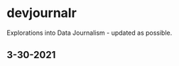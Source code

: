 # devjournalr
Explorations into Data Journalism - updated as possible.

## 3-30-2021 

[//]: # (Just started this data journal as we are beginning a Zoom meeting about scholarships. Want to see if this helps me figure out what system to use to keep data organized and present visually. It's now 15:43 and there's no solution for half of these scholarships and people are spending more time digging into secondary bullshit and not the issue at hand. And now a certain faculty member brings up the inevitable "we wuz robbed" angle.)

[//]: # (Have to be careful because this form of commenting doesn't follow the return.)

[//]: # (It's pretty obvious that I've been shut out of the decision-making, as every time I have tried to speak, someone has talked over me. And I'm tired of trying to fight to get my voice in edgewise. I'm just going to work with my students and do my classes and union stuff and separate myself from the rest of the department, because none of these people is at all interested in getting things done.)


